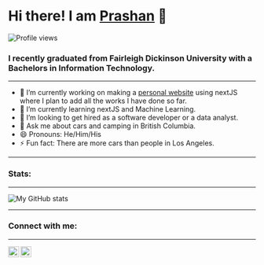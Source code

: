 # Hi there! I am [Prashan](https://prashan.vercel.app/) 👋 
![Profile views](https://gpvc.arturio.dev/pmalla23)
### I recently graduated from Fairleigh Dickinson University with a Bachelors in Information Technology.

---
- 🔭 I’m currently working on making a [personal website](https://prashan.vercel.app/) using nextJS where I plan to add all the works I have done so far. 
- 🌱 I’m currently learning nextJS and Machine Learning.
- 👯 I’m looking to get hired as a software developer or a data analyst. 
- 💬 Ask me about cars and camping in British Columbia.
- 😄 Pronouns: He/Him/His
- ⚡ Fun fact: There are more cars than people in Los Angeles. 
---
### Stats:
---
![My GitHub stats](https://github-readme-stats.vercel.app/api?username=pmalla23&show_icons=true&theme=radical)

---
### Connect with me:
---
[<img align="left" width="22px" src="https://cdn.jsdelivr.net/npm/simple-icons@v3/icons/linkedin.svg" />](https://www.linkedin.com/in/prashan-malla/) [<img align="left"  width="22px" src="https://cdn.jsdelivr.net/npm/simple-icons@v3/icons/facebook.svg" />](https://www.facebook.com/prashan.malla1/)

